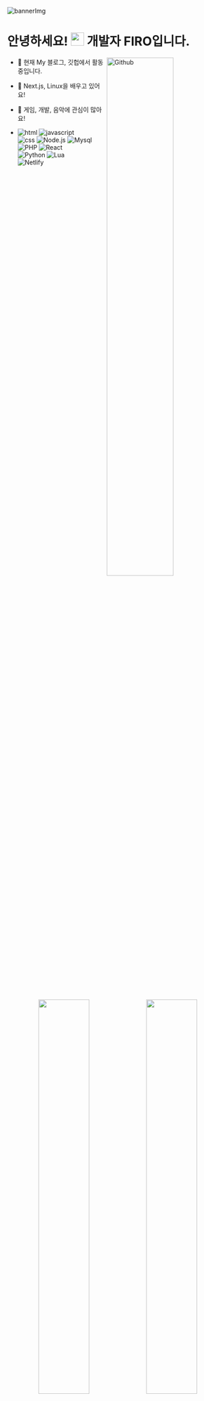 ![bannerImg](header.png)

<h1>안녕하세요! <img src = "https://raw.githubusercontent.com/MartinHeinz/MartinHeinz/master/wave.gif" width = 30px> 개발자 FIRO입니다.</h1>

<img width="55%" align="right" alt="Github" src="https://raw.githubusercontent.com/onimur/.github/master/.resources/git-header.svg" />

- 🔭 현재 My 블로그, 깃헙에서 활동 중입니다.

- 🌱 Next.js, Linux을 배우고 있어요!

- 👀 게임, 개발, 음악에 관심이 많아요!

- ![html](https://img.shields.io/badge/HTML-E34F26?style=flat-square&logo=HTML5&logoColor=white)
![javascript](https://img.shields.io/badge/JavaScript-F7DF1E?style=flat-square&logo=Javascript&logoColor=white)  
![css](https://img.shields.io/badge/CSS-1572B6?style=flat-square&logo=CSS3&logoColor=white)
![Node.js](https://img.shields.io/badge/Node.js-339933?style=flat-square&logo=Node.js&logoColor=white)
![Mysql](https://img.shields.io/badge/Mysql-347deb?style=flat-square&logo=Mysql&logoColor=white)<br>
![PHP](https://img.shields.io/badge/PHP-777BB4?style=flat-square&logo=PHP&logoColor=white)
![React](https://img.shields.io/badge/React-61DAFB?style=flat-square&logo=React&logoColor=white)  
![Python](https://img.shields.io/badge/Python-3776AB?style=flat-square&logo=Python&logoColor=white)
![Lua](https://img.shields.io/badge/Lua-2C2D72?style=flat-square&logo=Lua&logoColor=white)  
![Netlify](https://img.shields.io/badge/Netlify-00C7B7?style=flat-square&logo=Netlify&logoColor=white)

<p align="center">
<img src="https://github-readme-stats.vercel.app/api?username=anojds&theme=gotham&show_icons=true&count_private=true&hide_border=true"  width="48%"/>
<img src="https://github-readme-streak-stats.herokuapp.com?user=anojds&theme=gotham&hide_border=true&date_format=M%20j%5B%2C%20Y%5D"  width="48%"/>
</p>

<img src="colored.png"  width="100%"/>

<p align="center">
<img src="https://activity-graph.herokuapp.com/graph?username=anojds&theme=react-dark&hide_border=true&hide_title=false&area=true&custom_title=Total%20contribution%20graph%20in%20all%20repo" width="95%">
</p>

<p align="center">

<img src="https://github-readme-stats.vercel.app/api/top-langs/?username=anojds" width="30%"/>
<img src="https://github-profile-trophy.vercel.app/?username=anojds&theme=onestar&no-frame=true&column=4&row=3"  width="65%"/>
</p>

<p align="center">
<img src="https://github-profile-summary-cards.vercel.app/api/cards/productive-time?username=anojds&theme=github_dark&utcOffset=4"  width="31%" />
<img src="https://github-profile-summary-cards.vercel.app/api/cards/profile-details?username=anojds&theme=github_dark&hide_border=true"  width="64%"/>
</p>

<p align="center">
<img src="http://mazassumnida.wtf/api/generate_badge?boj=anojds" width="35%" />
<p>

<img src="./colored.png"  width="100%"/>

  
# 😄 소셜
<a href="https://twitter.com/anojds"><img src="https://img.shields.io/badge/Twitter-1DA1F2?style=flat-square&logo=Twitter&logoColor=white"/></a>
<br/>
<img src="https://discordapp.com/api/guilds/1081835298473922560/widget.png?style=banner4">

<p align="center">
<img src="https://hits.seeyoufarm.com/api/count/incr/badge.svg?url=https%3A%2F%2Fgithub.com%2Fanojds&count_bg=%2379C83D&title_bg=%23555555&icon=&icon_color=%23E7E7E7&title=hits&edge_flat=false">
</p>